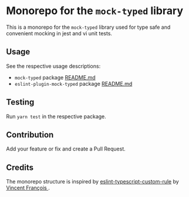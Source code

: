 # Monorepo for the `mock-typed` library

This is a monorepo for the `mock-typed` library used for type safe and convenient mocking in jest and vi unit tests.

## Usage

See the respective usage descriptions:

* `mock-typed` package [README.md](packages/mock-typed/README.md)
* `eslint-plugin-mock-typed` package [README.md](packages/eslint-plugin-mock-typed/README.md)

## Testing

Run `yarn test` in the respective package.

## Contribution

Add your feature or fix and create a Pull Request.

## Credits

The monorepo structure is inspired by [eslint-typescript-custom-rule](https://github.com/vinassefranche/eslint-typescript-custom-rule) by [Vincent François
](https://github.com/vinassefranche).
